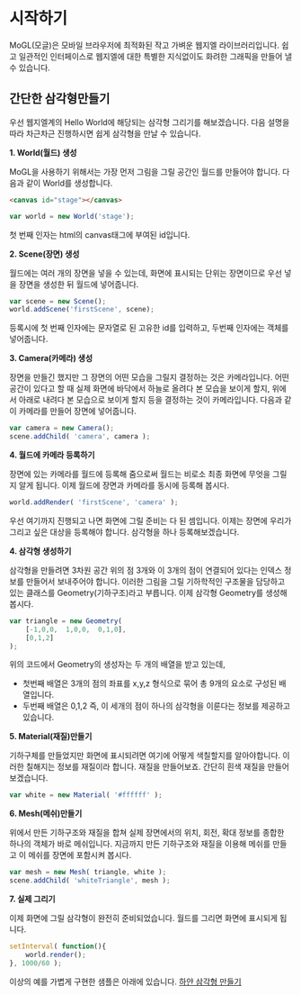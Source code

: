 # 시작하기

MoGL(모글)은 모바일 브라우저에 최적화된 작고 가벼운 웹지엘 라이브러리입니다.
쉽고 일관적인 인터페이스로 웹지엘에 대한 특별한 지식없이도 화려한 그래픽을 만들어 낼 수 있습니다.

## 간단한 삼각형만들기

우선 웹지엘계의 Hello World에 해당되는 삼각형 그리기를 해보겠습니다.
다음 설명을 따라 차근차근 진행하시면 쉽게 삼각형을 만날 수 있습니다.


**1. World(월드) 생성**

MoGL을 사용하기 위해서는 가장 먼저 그림을 그릴 공간인 월드를 만들어야 합니다. 
다음과 같이 World를 생성합니다.


```html
<canvas id="stage"></canvas>
```

```javascript
var world = new World('stage');
```

첫 번째 인자는 html의 canvas태그에 부여된 id입니다.

**2. Scene(장면) 생성**

월드에는 여러 개의 장면을 넣을 수 있는데, 화면에 표시되는 단위는 장면이므로 우선 넣을 장면을 생성한 뒤 월드에 넣어줍니다.

```javascript
var scene = new Scene();
world.addScene('firstScene', scene);
```

등록시에 첫 번째 인자에는 문자열로 된 고유한 id를 입력하고, 두번째 인자에는 객체를 넣어줍니다.

**3. Camera(카메라) 생성**

장면을 만들긴 했지만 그 장면의 어떤 모습을 그릴지 결정하는 것은 카메라입니다. 어떤 공간이 있다고 할 때 실제 화면에 바닥에서 하늘로 올려다 본 모습을 보이게 할지, 위에서 아래로 내려다 본 모습으로 보이게 할지 등을 결정하는 것이 카메라입니다. 
다음과 같이 카메라를 만들어 장면에 넣어줍니다.

```javascript
var camera = new Camera();
scene.addChild( 'camera', camera );
```

**4. 월드에 카메라 등록하기**

장면에 있는 카메라를 월드에 등록해 줌으로써 월드는 비로소 최종 화면에 무엇을 그릴지 알게 됩니다. 이제 월드에 장면과 카메라를 동시에 등록해 봅시다.

```javascript
world.addRender( 'firstScene', 'camera' );
```

우선 여기까지 진행되고 나면 화면에 그릴 준비는 다 된 셈입니다. 이제는 장면에 우리가 그리고 싶은 대상을 등록해야 합니다.
삼각형을 하나 등록해보겠습니다.

**4. 삼각형 생성하기**

삼각형을 만들려면 3차원 공간 위의 점 3개와 이 3개의 점이 연결되어 있다는 인덱스 정보를 만들어서 보내주어야 합니다. 이러한 그림을 그릴 기하학적인 구조물을 담당하고 있는 클래스를 Geometry(기하구조)라고 부릅니다. 
이제 삼각형 Geometry를 생성해 봅시다.

```javascript
var triangle = new Geometry( 
    [-1,0,0,  1,0,0,  0,1,0],
    [0,1,2]
);
```

위의 코드에서 Geometry의 생성자는 두 개의 배열을 받고 있는데,
* 첫번째 배열은 3개의 점의 좌표를 x,y,z 형식으로 묶어 총 9개의 요소로 구성된 배열입니다.
* 두번째 배열은 0,1,2 즉, 이 세개의 점이 하나의 삼각형을 이룬다는 정보를 제공하고 있습니다.

**5. Material(재질)만들기**

기하구체를 만들었지만 화면에 표시되려면 여기에 어떻게 색칠할지를 알아야합니다. 이러한 칠해지는 정보를 재질이라 합니다.
재질을 만들어보죠. 간단히 흰색 재질을 만들어 보겠습니다.

```javascript
var white = new Material( '#ffffff' );
```

**6. Mesh(메쉬)만들기**

위에서 만든 기하구조와 재질을 합쳐 실제 장면에서의 위치, 회전, 확대 정보를 종합한 하나의 객체가 바로 메쉬입니다.
지금까지 만든 기하구조와 재질을 이용해 메쉬를 만들고 이 메쉬를 장면에 포함시켜 봅시다.

```javascript
var mesh = new Mesh( triangle, white );
scene.addChild( 'whiteTriangle', mesh );
```

**7. 실제 그리기**

이제 화면에 그릴 삼각형이 완전히 준비되었습니다. 월드를 그리면 화면에 표시되게 됩니다.

```javascript
setInterval( function(){
    world.render();
}, 1000/60 );
```

이상의 예를 가볍게 구현한 샘플은 아래에 있습니다.
[하얀 삼각형 만들기](http://projectbs.github.io/MoGL/helloWorld/001_drawTriangle.html)
